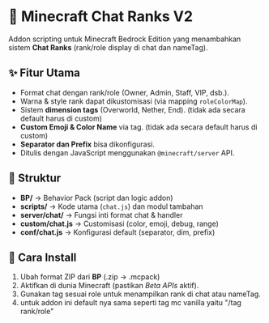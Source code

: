 # 💬 Minecraft Chat Ranks V2

Addon scripting untuk Minecraft Bedrock Edition yang menambahkan sistem **Chat Ranks** (rank/role display di chat dan nameTag).  

## ✨ Fitur Utama
- Format chat dengan rank/role (Owner, Admin, Staff, VIP, dsb.).
- Warna & style rank dapat dikustomisasi (via mapping `roleColorMap`).
- Sistem **dimension tags** (Overworld, Nether, End). (tidak ada secara default harus di custom)
- **Custom Emoji & Color Name** via tag. (tidak ada secara default harus di custom)
- **Separator dan Prefix** bisa dikonfigurasi.
- Ditulis dengan JavaScript menggunakan `@minecraft/server` API.

## 📂 Struktur
- **BP/** → Behavior Pack (script dan logic addon)
- **scripts/** → Kode utama (`chat.js`) dan modul tambahan
- **server/chat/** → Fungsi inti format chat & handler
- **custom/chat.js** → Customisasi (color, emoji, debug, range)
- **conf/chat.js** → Konfigurasi default (separator, dim, prefix)

## 🚀 Cara Install
1. Ubah format ZIP dari **BP** (.zip → .mcpack)
2. Aktifkan di dunia Minecraft (pastikan *Beta APIs* aktif).
3. Gunakan tag sesuai role untuk menampilkan rank di chat atau nameTag. 
4. untuk addon ini default nya sama seperti tag mc vanilla yaitu "/tag rank/role" 